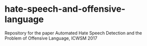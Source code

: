 # hate-speech-and-offensive-language
Repository for the paper Automated Hate Speech Detection and the Problem of Offensive Language, ICWSM 2017
